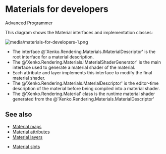 # Materials for developers

<span class="label label-doc-level">Advanced</span>
<span class="label label-doc-audience">Programmer</span>

This diagram shows the Material interfaces and implementation classes:

![media/materials-for-developers-1.png](media/materials-for-developers-1.png) 

- The interface @'Xenko.Rendering.Materials.IMaterialDescriptor' is the root interface for a material description.
- The @'Xenko.Rendering.Materials.IMaterialShaderGenerator' is the main interface used to generate a material shader of the material.
- Each attribute and layer implements this interface to modify the final material shader.
- The @'Xenko.Rendering.Materials.MaterialDescriptor' is the editor-time description of the material before being compiled into a material shader.
- The @'Xenko.Rendering.Material' class is the runtime material shader generated from the @'Xenko.Rendering.Materials.MaterialDescriptor'

## See also

- [Material maps](material-maps.md)
- [Material attributes](material-attributes.md)
- [Material layers](material-layers.md)
* [Material slots](material-slots.md)